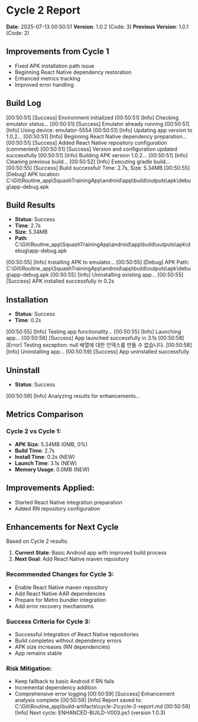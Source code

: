 ﻿# Cycle 2 Report
**Date**: 2025-07-13 00:50:51
**Version**: 1.0.2 (Code: 3)
**Previous Version**: 1.0.1 (Code: 2)

## Improvements from Cycle 1
- Fixed APK installation path issue
- Beginning React Native dependency restoration
- Enhanced metrics tracking
- Improved error handling

## Build Log
[00:50:51] [Success] Environment initialized
[00:50:51] [Info] Checking emulator status...
[00:50:51] [Success] Emulator already running
[00:50:51] [Info] Using device: emulator-5554
[00:50:51] [Info] Updating app version to 1.0.2...
[00:50:51] [Info] Beginning React Native dependency preparation...
[00:50:51] [Success] Added React Native repository configuration (commented)
[00:50:51] [Success] Version and configuration updated successfully
[00:50:51] [Info] Building APK version 1.0.2...
[00:50:51] [Info] Cleaning previous build...
[00:50:52] [Info] Executing gradle build...
[00:50:55] [Success] Build successful! Time: 2.7s, Size: 5.34MB
[00:50:55] [Debug] APK location: C:\Git\Routine_app\SquashTrainingApp\android\app\build\outputs\apk\debug\app-debug.apk

## Build Results
- **Status**: Success
- **Time**: 2.7s
- **Size**: 5.34MB
- **Path**: C:\Git\Routine_app\SquashTrainingApp\android\app\build\outputs\apk\debug\app-debug.apk

[00:50:55] [Info] Installing APK to emulator...
[00:50:55] [Debug] APK Path: C:\Git\Routine_app\SquashTrainingApp\android\app\build\outputs\apk\debug\app-debug.apk
[00:50:55] [Info] Uninstalling existing app...
[00:50:55] [Success] APK installed successfully in 0.2s

## Installation
- **Status**: Success
- **Time**: 0.2s

[00:50:55] [Info] Testing app functionality...
[00:50:55] [Info] Launching app...
[00:50:58] [Success] App launched successfully in 3.1s
[00:50:58] [Error] Testing exception: null 배열에 대한 인덱스를 만들 수 없습니다.
[00:50:58] [Info] Uninstalling app...
[00:50:59] [Success] App uninstalled successfully

## Uninstall
- **Status**: Success

[00:50:59] [Info] Analyzing results for enhancements...

## Metrics Comparison

### Cycle 2 vs Cycle 1:
- **APK Size**: 5.34MB (0MB, 0%)
- **Build Time**: 2.7s
- **Install Time**: 0.2s (NEW)
- **Launch Time**: 3.1s (NEW)
- **Memory Usage**: 0.0MB (NEW)

## Improvements Applied:
- Started React Native integration preparation
- Added RN repository configuration


## Enhancements for Next Cycle

Based on Cycle 2 results:

1. **Current State**: Basic Android app with improved build process
2. **Next Goal**: Add React Native maven repository

### Recommended Changes for Cycle 3:
- Enable React Native maven repository
- Add React Native AAR dependencies
- Prepare for Metro bundler integration
- Add error recovery mechanisms

### Success Criteria for Cycle 3:
- Successful integration of React Native repositories
- Build completes without dependency errors
- APK size increases (RN dependencies)
- App remains stable

### Risk Mitigation:
- Keep fallback to basic Android if RN fails
- Incremental dependency addition
- Comprehensive error logging
[00:50:59] [Success] Enhancement analysis complete
[00:50:59] [Info] Report saved to: C:\Git\Routine_app\build-artifacts\cycle-2\cycle-2-report.md
[00:50:59] [Info] Next cycle: ENHANCED-BUILD-V003.ps1 (version 1.0.3)
